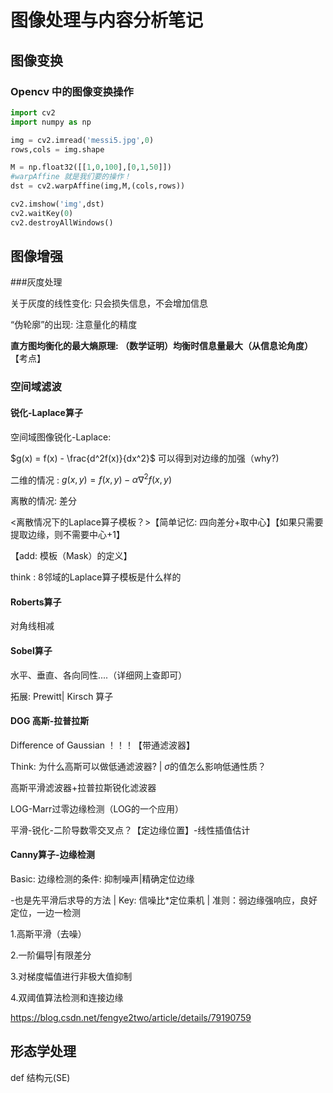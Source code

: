 # 图像处理与内容分析笔记

## 图像变换

 ### Opencv 中的图像变换操作

```python
import cv2
import numpy as np

img = cv2.imread('messi5.jpg',0)
rows,cols = img.shape

M = np.float32([[1,0,100],[0,1,50]])
#warpAffine 就是我们要的操作！
dst = cv2.warpAffine(img,M,(cols,rows))

cv2.imshow('img',dst)
cv2.waitKey(0)
cv2.destroyAllWindows()
```



## 图像增强

###灰度处理

关于灰度的线性变化: 只会损失信息，不会增加信息

“伪轮廓”的出现: 注意量化的精度

 **直方图均衡化的最大熵原理: （数学证明）均衡时信息量最大（从信息论角度）**【考点】



### 空间域滤波

#### 锐化-Laplace算子

空间域图像锐化-Laplace: 

$g(x) = f(x) - \frac{d^2f(x)}{dx^2}$ 可以得到对边缘的加强（why?)

二维的情况 : $g(x,y) = f(x,y)-\alpha \nabla^2f(x,y)$

离散的情况: 差分

<离散情况下的Laplace算子模板？>【简单记忆: 四向差分+取中心】【如果只需要提取边缘，则不需要中心+1】

【add: 模板（Mask）的定义】

think : 8邻域的Laplace算子模板是什么样的 

#### Roberts算子

对角线相减

#### Sobel算子

水平、垂直、各向同性....（详细网上查即可）

拓展: Prewitt| Kirsch 算子

#### DOG 高斯-拉普拉斯

Difference of Gaussian ！！！【带通滤波器】

 Think: 为什么高斯可以做低通滤波器? | $\sigma$的值怎么影响低通性质？

高斯平滑滤波器+拉普拉斯锐化滤波器

LOG-Marr过零边缘检测（LOG的一个应用） 

平滑-锐化-二阶导数零交叉点？【定边缘位置】-线性插值估计

#### Canny算子-边缘检测

Basic: 边缘检测的条件: 抑制噪声|精确定位边缘

-也是先平滑后求导的方法 | Key: 信噪比*定位乘机 | 准则：弱边缘强响应，良好定位，一边一检测

1.高斯平滑（去噪）

2.一阶偏导|有限差分

3.对梯度幅值进行非极大值抑制

4.双阈值算法检测和连接边缘

https://blog.csdn.net/fengye2two/article/details/79190759





## 形态学处理

def 结构元(SE) 



